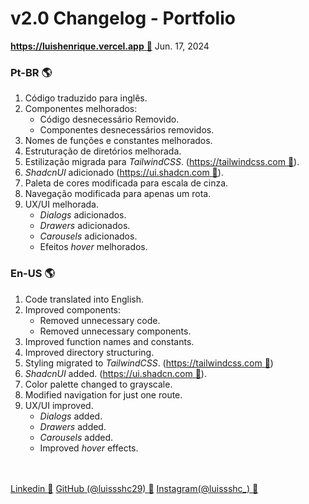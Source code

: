 # v2.0 Changelog - Portfolio
[**https://luishenrique.vercel.app** :link:](https://luishenrique.vercel.app)
Jun. 17, 2024

### Pt-BR :earth_americas:
1. Código traduzido para inglês.
2. Componentes melhorados:
	* Código desnecessário Removido.
    * Componentes desnecessários removidos.
3. Nomes de funções e constantes melhorados. 
4. Estruturação de diretórios melhorada.
5. Estilização migrada para *TailwindCSS*. ([https://tailwindcss.com :link:](https://tailwindcss.com)).
6. *ShadcnUI* adicionado ([https://ui.shadcn.com :link:](https://ui.shadcn.com)).
7. Paleta de cores modificada para escala de cinza.
8. Navegação modificada para apenas um rota.
9. UX/UI melhorada.
	* *Dialogs* adicionados.
    * *Drawers* adicionados.
    * *Carousels* adicionados.
    * Efeitos *hover* melhorados. 


### En-US :earth_americas:
1. Code translated into English.
2. Improved components:
	* Removed unnecessary code.
    * Removed unnecessary components.
3.  Improved function names and constants. 
4. Improved directory structuring.
5. Styling migrated to *TailwindCSS*. ([https://tailwindcss.com :link:](https://tailwindcss.com))
6. *ShadcnUI* added. ([https://ui.shadcn.com :link:](https://ui.shadcn.com)).
7. Color palette changed to grayscale.
8. Modified navigation for just one route.
9. UX/UI improved.
	* *Dialogs* added.
    * *Drawers* added.
    * *Carousels* added.
    * Improved *hover* effects. 

<br></br>
[Linkedin :link:](https://www.linkedin.com/in/luis-henrique-6a7425165/)
[GitHub (@luissshc29) :link:](https://github.com/luissshc29)
[Instagram(@luissshc_) :link:](https://www.instagram.com/luissshc_/)
